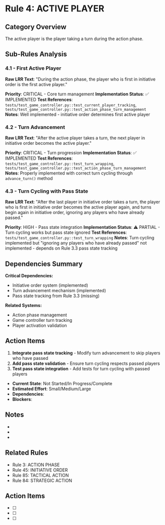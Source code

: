 # Rule 4: ACTIVE PLAYER

## Category Overview
The active player is the player taking a turn during the action phase.

## Sub-Rules Analysis

### 4.1 - First Active Player
**Raw LRR Text**: "During the action phase, the player who is first in initiative order is the first active player."

**Priority**: CRITICAL - Core turn management
**Implementation Status**: ✅ IMPLEMENTED
**Test References**: `tests/test_game_controller.py::test_current_player_tracking`, `tests/test_game_controller.py::test_action_phase_turn_management`
**Notes**: Well implemented - initiative order determines first active player

### 4.2 - Turn Advancement
**Raw LRR Text**: "After the active player takes a turn, the next player in initiative order becomes the active player."

**Priority**: CRITICAL - Turn progression
**Implementation Status**: ✅ IMPLEMENTED
**Test References**: `tests/test_game_controller.py::test_turn_wrapping`, `tests/test_game_controller.py::test_action_phase_turn_management`
**Notes**: Properly implemented with correct turn cycling through `advance_turn()` method

### 4.3 - Turn Cycling with Pass State
**Raw LRR Text**: "After the last player in initiative order takes a turn, the player who is first in initiative order becomes the active player again, and turns begin again in initiative order, ignoring any players who have already passed."

**Priority**: HIGH - Pass state integration
**Implementation Status**: ⚠️ PARTIAL - Turn cycling works but pass state ignored
**Test References**: `tests/test_game_controller.py::test_turn_wrapping`
**Notes**: Turn cycling implemented but "ignoring any players who have already passed" not implemented - depends on Rule 3.3 pass state tracking

## Dependencies Summary

**Critical Dependencies:**
- Initiative order system (implemented)
- Turn advancement mechanism (implemented)
- Pass state tracking from Rule 3.3 (missing)

**Related Systems:**
- Action phase management
- Game controller turn tracking
- Player activation validation

## Action Items

1. **Integrate pass state tracking** - Modify turn advancement to skip players who have passed
2. **Add pass state validation** - Ensure turn cycling respects passed players
3. **Test pass state integration** - Add tests for turn cycling with passed players
- **Current State**: Not Started/In Progress/Complete
- **Estimated Effort**: Small/Medium/Large
- **Dependencies**:
- **Blockers**:

## Notes
-
-
-

## Related Rules
- Rule 3: ACTION PHASE
- Rule 45: INITIATIVE ORDER
- Rule 85: TACTICAL ACTION
- Rule 84: STRATEGIC ACTION

## Action Items
- [ ]
- [ ]
- [ ]
